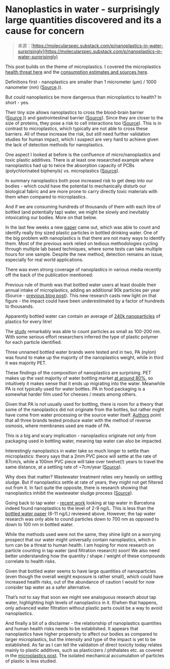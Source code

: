 <!--yml
category: 未分类
date: 2024-05-27 14:50:34
-->

# Nanoplastics in water - surprisingly large quantities discovered and its a cause for concern

> 来源：[https://molecularspec.substack.com/p/nanoplastics-in-water-surprisingly](https://molecularspec.substack.com/p/nanoplastics-in-water-surprisingly)

This post builds on the theme of microplastics. I covered the microplastics [health threat here](https://open.substack.com/pub/molecularspec/p/microplastics-how-toxic-and-what?r=yu7ek&utm_campaign=post&utm_medium=web) and the [consumption estimates and sources here](https://open.substack.com/pub/molecularspec/p/microplastics-how-much-do-we-consume?r=yu7ek&utm_campaign=post&utm_medium=web).

Definitions first - nanoplastics are smaller than 1 micrometer (μm) / 1000 nanometer (nm) ([Source](https://www.sciencedirect.com/topics/chemistry/nanoplastics#:~:text=Plastics%20less%20than%200.1%20%CE%BCm,et%20al.%2C%202021).)).

But could nanoplastics be more dangerous than microplastics to health? In short - yes.

Their tiny size allows nanoplastics to cross the blood-brain barrier ([Source](https://www.sciencedirect.com/topics/chemistry/nanoplastics#:~:text=Plastics%20less%20than%200.1%20%CE%BCm,et%20al.%2C%202021).)) and gastrointestinal barrier ([Source](https://www.sciencedirect.com/science/article/pii/S2589914723000051)). Since they are closer to the size of proteins, they pose a risk to cell interactions too ([Source](https://www.sciencedirect.com/science/article/pii/S2589914723000051)). This is in contrast to microplastics, which typically are not able to cross these barriers. All of these increase the risk, but still need further validation studies for human impact, which I suspect are very hard to achieve given the lack of detection methods for nanoplastics.

One aspect I looked at before is the confluence of micro/nanoplastics and toxic plastic additives. There is at least one researched example where nanoplastics had up to twice the absorption capacity of PCBs (polychlorinated biphenyls) vs. microplastics ([Source](https://www.sciencedirect.com/science/article/pii/S2589914723000051)).

In summary nanoplastics both pose increased risk to get deep into our bodies - which could have the potential to mechanically disturb our biological fabric and are more prone to carry directly toxic materials with them when compared to microplastics.

And if we are consuming hundreds of thousands of them with each litre of bottled (and potentially tap) water, we might be slowly and inevitably intoxicating our bodies. More on that below.

In the last few weeks a new [paper](https://www.pnas.org/doi/10.1073/pnas.2300582121) came out, which was able to count and identify really tiny sized plastic particles in bottled drinking water. One of the big problem with nanoplastics is that there are not many ways to identify them. Most of the previous work relied on tedious methodologies cycling through multiple lab based techniques, where some tests can take multiple hours for one sample. Despite the new method, detection remains an issue, especially for real world applications.

There was even strong coverage of nanoplastics in various media recently off the back of the publication mentioned:

Previous rule of thumb was that bottled water users at least double their annual intake of microplastics, adding an additional 90k particles per year (Source - [previous blog post](https://molecularspec.substack.com/p/microplastics-how-much-do-we-consume?r=yu7ek&utm_campaign=post&utm_medium=web)). This new research casts new light on that figure - the impact could have been underestimated by a factor of hundreds to thousands.

Apparently bottled water can contain an average of [240k nanoparticles](https://www.pnas.org/doi/10.1073/pnas.2300582121) of plastics for every litre!

The [study](https://www.pnas.org/doi/10.1073/pnas.2300582121) remarkably was able to count particles as small as 100-200 nm. With some serious effort researchers inferred the type of plastic polymer for each particle identified.

Three unnamed bottled water brands were tested and in two, PA (nylon) was found to make up the majority of the nanoplastics weight, while in third it was majority PET.

These findings of the composition of nanoplastics are surprising. PET makes up the vast majority of water bottling market [at around 80%](https://bottledwater.org/packaging/), so intuitively it makes sense that it ends up migrating into the water. Meanwhile PA is not typically used for water bottles. PA in food packaging is a somewhat harder film used for cheeses / meats among others.

Given that PA is not usually used for bottling, there is room for a theory that some of the nanoplastics did not originate from the bottles, but rather might have come from water processing or the source water itself. [Authors](https://www.pnas.org/doi/10.1073/pnas.2300582121) point that all three brands tested produce water with the method of reverse osmosis, where membranes used are made of PA.

This is a big and scary implication - nanoplastics originate not only from packaging used in bottling water, meaning tap water can also be impacted.

Interestingly nanoplastics in water take so much longer to settle than microplastics: theory says that a 2mm PVC piece will settle at the rate of 87cm/s, while a 100nm PVC piece will take over twelve(!) years to travel the same distance, at a settling rate of ~7cm/year ([Source](https://www.sciencedirect.com/science/article/pii/S2589914723000051)).

Why does that matter? Wastewater treatment relies very heavily on settling sludge. But if nanoplastics settle at rate of years, they might not get filtered out from it. In fact quite the opposite, there is research showing that nanoplastics inhibit the wastewater sludge process ([Source](https://www.sciencedirect.com/science/article/pii/S2589914723000051)).

Going back to tap water - [recent work](https://www.sciencedirect.com/science/article/abs/pii/S004313542200598X) looking at tap water in Barcelona indeed found nanoplastics to the level of 2-9 ng/L. This is less than the [bottled water paper](https://www.pnas.org/doi/10.1073/pnas.2300582121) (6-11 ng/L) reviewed above. However, the tap water research was only able to cound particles down to 700 nm as opposed to down to 100 nm in bottled water.

While the methods used were not the same, they shine light on a worrying prospect that our water might universally contain nanoplastics, which in turn can be a threat to human health. I am hoping for more research on particle counting in tap water (and filtration research) soon! We also need better understanding how the quantity / shape / weight of these compounds correlate to health risks.

Given that bottled water seems to have large quantities of nanoparticles (even though the overall weight exposure is rather small), which could have increased health risks, out of the abundance of caution I would for now consider tap water as a safer alternative.

That’s not to say that soon we might see analoguous research about tap water, highlighting high levels of nanoplastics in it. If/when that happens, only advanced water filtration without plastic parts could be a way to avoid nanoplastics.

And finally a bit of a disclaimer - the relationship of nanoplastics quantities and human health risks needs to be established. It appears that nanoplastics have higher propensity to affect our bodies as compared to larger microplastics, but the intensity and type of the impact is yet to be established. As far as I can tell the validation of direct toxicity today relates mainly to plastic additives, such as plasticizers / phthalates etc. as covered in the [microplastics post](https://open.substack.com/pub/molecularspec/p/microplastics-how-toxic-and-what?r=yu7ek&utm_campaign=post&utm_medium=web&showWelcomeOnShare=true). The isolated mechanical accumulation of particles of plastic is less studied.